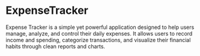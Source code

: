# ExpenseTracker
Expense Tracker is a simple yet powerful application designed to help users manage, analyze, and control their daily expenses. It allows users to record income and spending, categorize transactions, and visualize their financial habits through clean reports and charts.
